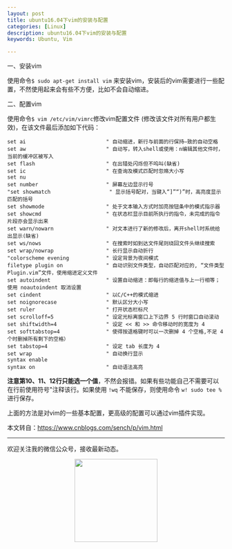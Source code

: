 ```yaml
---
layout: post
title: ubuntu16.04下vim的安装与配置
categories: [Linux]
description: ubuntu16.04下vim的安装与配置
keywords: Ubuntu, Vim

---
```


一、安装vim

使用命令`` $ sudo apt-get install vim `` 来安装vim，安装后的vim需要进行一些配置，不然使用起来会有些不方便，比如不会自动缩进。

二、配置vim

使用命令`` $ vim /etc/vim/vimrc ``修改vim配置文件  (修改该文件对所有用户都生效)，在该文件最后添加如下代码：


```shell
set ai                          " 自动缩进，新行与前面的行保持—致的自动空格
set aw                          " 自动写，转入shell或使用：n编辑其他文件时，当前的缓冲区被写入
set flash                       " 在出错处闪烁但不呜叫(缺省)
set ic                          " 在查询及模式匹配时忽赂大小写
set nu        
set number                      " 屏幕左边显示行号
"set showmatch                   " 显示括号配对，当键入“]”“)”时，高亮度显示匹配的括号
set showmode                    " 处于文本输入方式时加亮按钮条中的模式指示器
set showcmd                     " 在状态栏显示目前所执行的指令，未完成的指令片段亦会显示出来
set warn/nowarn                 " 对文本进行了新的修改后，离开shell时系统给出显示(缺省)
set ws/nows                     " 在搜索时如到达文件尾则绕回文件头继续搜索
set wrap/nowrap                 " 长行显示自动折行
"colorscheme evening            " 设定背景为夜间模式
filetype plugin on              " 自动识别文件类型，自动匹配对应的, “文件类型Plugin.vim”文件，使用缩进定义文件
set autoindent                  " 设置自动缩进：即每行的缩进值与上一行相等；使用 noautoindent 取消设置
set cindent                     " 以C/C++的模式缩进
set noignorecase                " 默认区分大小写
set ruler                       " 打开状态栏标尺
set scrolloff=5                 " 设定光标离窗口上下边界 5 行时窗口自动滚动
set shiftwidth=4                " 设定 << 和 >> 命令移动时的宽度为 4
set softtabstop=4               " 使得按退格键时可以一次删掉 4 个空格,不足 4 个时删掉所有剩下的空格）
set tabstop=4                   " 设定 tab 长度为 4
set wrap                        " 自动换行显示
syntax enable
syntax on                       " 自动语法高亮
```
**注意第10、11、12行只能选一个值**，不然会报错。如果有些功能自己不需要可以在行前使用符号"注释该行。如果使用 ``!wq`` 不能保存，则使用命令 ``w! sudo tee %`` 进行保存。

上面的方法是对vim的一些基本配置，更高级的配置可以通过vim插件实现。


本文转自：https://www.cnblogs.com/sench/p/vim.html

---
欢迎关注我的微信公众号，接收最新动态。

<div align="center"><img width="192px" height="192px" src="https://i.postimg.cc/pdykktnS/weichat.jpg"/></div>